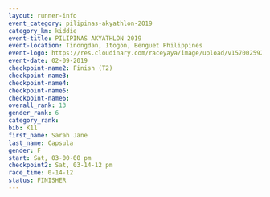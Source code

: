 ```yaml
---
layout: runner-info 
event_category: pilipinas-akyathlon-2019 
category_km: kiddie 
event-title: PILIPINAS AKYATHLON 2019 
event-location: Tinongdan, Itogon, Benguet Philippines 
event-logo: https://res.cloudinary.com/raceyaya/image/upload/v1570025921/logo/akyathlon_jsxiv8.jpg 
event-date: 02-09-2019 
checkpoint-name2: Finish (T2) 
checkpoint-name3: 
checkpoint-name4: 
checkpoint-name5: 
checkpoint-name6: 
overall_rank: 13
gender_rank: 6
category_rank: 
bib: K11
first_name: Sarah Jane
last_name: Capsula
gender: F
start: Sat, 03-00-00 pm
checkpoint2: Sat, 03-14-12 pm
race_time: 0-14-12
status: FINISHER
---
```

